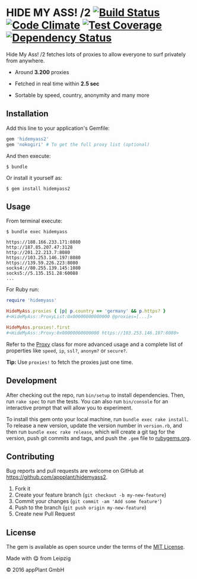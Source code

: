 # HIDE MY ASS! /2 [![Build Status](https://travis-ci.org/appPlant/hidemyass2.svg?branch=master)](https://travis-ci.org/appPlant/hidemyass2) [![Code Climate](https://codeclimate.com/github/appPlant/hidemyass2/badges/gpa.svg)](https://codeclimate.com/github/appPlant/hidemyass2) [![Test Coverage](https://codeclimate.com/github/appPlant/hidemyass2/badges/coverage.svg)](https://codeclimate.com/github/appPlant/hidemyass2/coverage) [![Dependency Status](https://gemnasium.com/badges/github.com/appPlant/hidemyass2.svg)](https://gemnasium.com/github.com/appPlant/hidemyass2)

Hide My Ass! /2 fetches lots of proxies to allow everyone to surf privately from anywhere.

- Around __3.200__ proxies

- Fetched in real time within __2.5 sec__

- Sortable by speed, country, anonymity and many more

## Installation

Add this line to your application's Gemfile:

```ruby
gem 'hidemyass2'
gem 'nokogiri' # To get the full proxy list (optional)
```

And then execute:

    $ bundle

Or install it yourself as:

    $ gem install hidemyass2

## Usage

From terminal execute:

    $ bundle exec hidemyass

    https://188.166.233.171:8080
    http://187.85.207.47:3128
    http://201.22.213.7:8080
    https://103.253.146.197:8080
    https://139.59.226.223:8080
    socks4://80.255.139.145:1080
    socks5://5.135.151.28:60088
    ...

For Ruby run:

```ruby
require 'hidemyass'

HideMyAss.proxies { |p| p.country == 'germany' && p.https? }
#<HideMyAss::ProxyList:0x00000000000000 @proxies=[...]>

HideMyAss.proxies!.first
#<HideMyAss::Proxy:0x00000000000000 https://103.253.146.197:8080>
```

Refer to the [Proxy](https://github.com/appPlant/hidemyass2/blob/master/lib/hidemyass/proxy.rb) class for more advanced usage and a complete list of properties like `speed`, `ip`, `ssl?`, `anonym?` or `secure?`.

__Tip:__ Use `proxies!` to fetch the proxies just one time.

## Development

After checking out the repo, run `bin/setup` to install dependencies. Then, run `rake spec` to run the tests. You can also run `bin/console` for an interactive prompt that will allow you to experiment.

To install this gem onto your local machine, run `bundle exec rake install`. To release a new version, update the version number in `version.rb`, and then run `bundle exec rake release`, which will create a git tag for the version, push git commits and tags, and push the `.gem` file to [rubygems.org](https://rubygems.org).

## Contributing

Bug reports and pull requests are welcome on GitHub at https://github.com/appplant/hidemyass2.

1. Fork it
2. Create your feature branch (`git checkout -b my-new-feature`)
3. Commit your changes (`git commit -am 'Add some feature'`)
4. Push to the branch (`git push origin my-new-feature`)
5. Create new Pull Request


## License

The gem is available as open source under the terms of the [MIT License](http://opensource.org/licenses/MIT).

Made with :yum: from Leipzig

© 2016 appPlant GmbH

